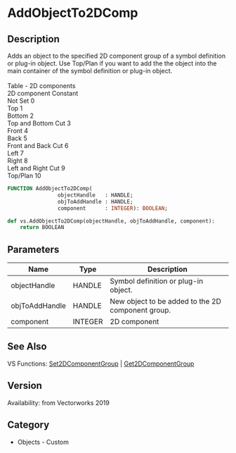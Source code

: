 # AddObjectTo2DComp

## Description
Adds an object to the specified 2D component group of a symbol definition or plug-in object. Use Top/Plan if you want to add the the object into the main container of the symbol definition or plug-in object.<BR>
<BR>
Table - 2D components<BR>
2D component		Constant<BR>
Not Set			0<BR>
Top			1<BR>
Bottom			2<BR>
Top and Bottom Cut	                3<BR>
Front			4<BR>
Back			5<BR>
Front and Back Cut	                6<BR>
Left			7<BR>
Right			8<BR>
Left and Right Cut	                9<BR>
Top/Plan		               10

```pascal
FUNCTION AddObjectTo2DComp(
				objectHandle   : HANDLE;
				objToAddHandle : HANDLE;
				component      : INTEGER): BOOLEAN;
```

```python
def vs.AddObjectTo2DComp(objectHandle, objToAddHandle, component):
    return BOOLEAN
```

## Parameters
|Name|Type|Description|
|---|---|---|
|objectHandle|HANDLE|Symbol definition or plug-in object.|
|objToAddHandle|HANDLE|New object to be added to the 2D component group.|
|component|INTEGER|2D component|

## See Also
VS Functions:
[Set2DComponentGroup](Set2DComponentGroup.md) 
| [Get2DComponentGroup](Get2DComponentGroup.md)

## Version
Availability: from Vectorworks 2019

## Category
* Objects - Custom

